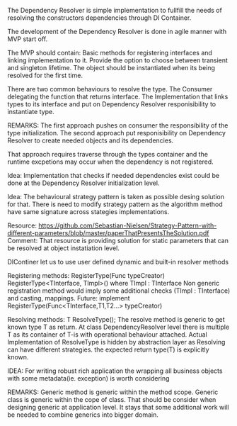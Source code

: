 The Dependency Resolver is simple implementation to fullfill the needs of
resolving the constructors dependencies through DI Container.


The development of the Dependency Resolver is done in agile manner with MVP start off. 


The MVP should contain:
Basic methods for registering interfaces and linking implementation to it.
Provide the option to choose between transient and singleton lifetime.
The object should be instantiated when its being resolved for the first time.


There are two common behaviours to resolve the type. 
The Consumer delegating the function that returns interface.
The Implementation that links types to its interface and put on Dependency Resolver
responisibility to instantiate type.

REMARKS:
The first approach pushes on consumer the responsibility of the type initialization.
The second approach put responisibility on Dependency Resolver to create needed objects 
and its dependencies. 

That approach requires traverse through the types container and the 
runtime excpetions may occur when the dependency is not registered. 

Idea: Implementation that checks if needed dependencies exist 
could be done at the Dependency Resolver initialization level. 

Idea: The behavioural strategy pattern is taken as possible desing solution for that. 
There is need to modify strategy pattern as the algorithm method have same signature across 
stategies implementations.

Resource: https://github.com/Sebastian-Nielsen/Strategy-Pattern-with-different-parameters/blob/master/paperThatPresentsTheSolution.pdf
Comment: That resource is providing solution for static parameters 
that can be resolved at object instatiation level.

DIContiner let us to use user defined dynamic and built-in resolver methods

Registering methods:
RegisterType<TInterface>(Func<TInterface> typeCreator)
RegisterType<TInterface, TImpl>() where TImpl : TInterface
Non generic registration method would imply some additional checks (TImpl : TInterface) and casting, mappings.
Future: implement RegisterType<TInterface>(Func<TInterface,T1,T2...> typeCreator)

Resolving methods:
T ResolveType<T>();
The resolve method is generic to get known type T as return. At class DependencyResolver level there is multiple T as its container of T-is 
with operational behaviour attached.
Actual Implementation of ResolveType is hidden by abstraction layer as Resolving can have different strategies. 
the expected return type(T) is explicitly known.

IDEA: For writing robust rich application the wrapping all business objects with some metadata(ie. exception) is worth considering

REMARKS:
Generic method is generic within the method scope.
Generic class is generic within the cope of class.
That should be consider when designing generic at application level. It stays that some additional work will be needed to combine generics
into bigger domain.

